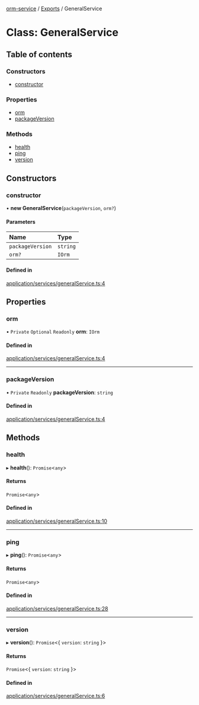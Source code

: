 [orm-service](../README.md) / [Exports](../modules.md) / GeneralService

# Class: GeneralService

## Table of contents

### Constructors

- [constructor](GeneralService.md#constructor)

### Properties

- [orm](GeneralService.md#orm)
- [packageVersion](GeneralService.md#packageversion)

### Methods

- [health](GeneralService.md#health)
- [ping](GeneralService.md#ping)
- [version](GeneralService.md#version)

## Constructors

### constructor

• **new GeneralService**(`packageVersion`, `orm?`)

#### Parameters

| Name | Type |
| :------ | :------ |
| `packageVersion` | `string` |
| `orm?` | `IOrm` |

#### Defined in

[application/services/generalService.ts:4](https://github.com/FlavioLionelRita/lambdaorm-svc/blob/c9bd639/src/application/services/generalService.ts#L4)

## Properties

### orm

• `Private` `Optional` `Readonly` **orm**: `IOrm`

#### Defined in

[application/services/generalService.ts:4](https://github.com/FlavioLionelRita/lambdaorm-svc/blob/c9bd639/src/application/services/generalService.ts#L4)

___

### packageVersion

• `Private` `Readonly` **packageVersion**: `string`

#### Defined in

[application/services/generalService.ts:4](https://github.com/FlavioLionelRita/lambdaorm-svc/blob/c9bd639/src/application/services/generalService.ts#L4)

## Methods

### health

▸ **health**(): `Promise`<`any`\>

#### Returns

`Promise`<`any`\>

#### Defined in

[application/services/generalService.ts:10](https://github.com/FlavioLionelRita/lambdaorm-svc/blob/c9bd639/src/application/services/generalService.ts#L10)

___

### ping

▸ **ping**(): `Promise`<`any`\>

#### Returns

`Promise`<`any`\>

#### Defined in

[application/services/generalService.ts:28](https://github.com/FlavioLionelRita/lambdaorm-svc/blob/c9bd639/src/application/services/generalService.ts#L28)

___

### version

▸ **version**(): `Promise`<{ `version`: `string`  }\>

#### Returns

`Promise`<{ `version`: `string`  }\>

#### Defined in

[application/services/generalService.ts:6](https://github.com/FlavioLionelRita/lambdaorm-svc/blob/c9bd639/src/application/services/generalService.ts#L6)
